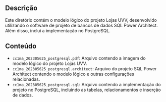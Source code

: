 ## Descrição

Este diretório contém o modelo lógico do projeto Lojas UVV, desenvolvido utilizando o software de projeto de bancos de dados SQL Power Architect. Além disso, inclui a implementação no PostgreSQL.

## Conteúdo

- `cc1ma_202305625_postgresql.pdf`: Arquivo contendo a imagem do modelo lógico do projeto Lojas UVV.
- `cc1ma_202305625_postgresql.architect`: Arquivo do projeto SQL Power Architect contendo o modelo lógico e outras configurações relacionadas.
-  `cc1ma_202305625_postgresql.sql`: Arquivo contendo a implementação do projeto no PostgreSQL, incluindo as tabelas, relacionamentos e inserção de dados.
